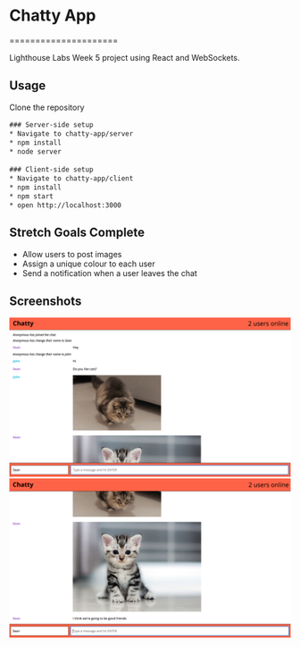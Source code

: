 # Chatty App
=====================

Lighthouse Labs Week 5 project using React and WebSockets.

## Usage

Clone the repository

```
### Server-side setup
* Navigate to chatty-app/server
* npm install
* node server

### Client-side setup
* Navigate to chatty-app/client
* npm install
* npm start
* open http://localhost:3000
```


## Stretch Goals Complete

* Allow users to post images
* Assign a unique colour to each user
* Send a notification when a user leaves the chat


## Screenshots

!["Chatty 1"](https://github.com/SeanSFitz/Chatty-App/blob/master/screenshots/Screen%20Shot%202017-06-28%20at%206.18.45%20PM.png)
!["Chatty 2"](https://github.com/SeanSFitz/Chatty-App/blob/master/screenshots/Screen%20Shot%202017-06-28%20at%206.19.01%20PM.png)
